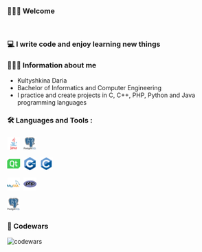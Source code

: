 ### 

<h3>🙋🏼‍♀️ Welcome </h3> 
<div id="badges"><img src="https://komarev.com/ghpvc/?username=dkultyshkina&style=flat-square&color=blue" alt=""/> </div> 

### :computer: I write code and enjoy learning new things

<h3>
  👩🏼‍💻 Information about me 
</h3>

 - Kultyshkina Daria 
 - Bachelor of Informatics and Computer Engineering
 - I practice and create projects in C, C++, PHP, Python and Java programming languages

### :hammer_and_wrench: Languages and Tools :

<h3></h3>

<img src="https://github.com/devicons/devicon/blob/master/icons/java/java-original-wordmark.svg" title="java" width="30" height="30"/>&nbsp;
<img src="https://github.com/devicons/devicon/blob/master/icons/postgresql/postgresql-original-wordmark.svg" title="postgresql" width="30" height="30"/>&nbsp;

<img src="https://github.com/devicons/devicon/blob/master/icons/qt/qt-original.svg" title="qt" width="30" height="30"/>&nbsp;
<img src="https://github.com/devicons/devicon/blob/master/icons/cplusplus/cplusplus-original.svg" title="cplusplus" width="30" height="30"/>&nbsp;
<img src="https://github.com/devicons/devicon/blob/master/icons/c/c-original.svg" title="c" width="30" height="30"/>&nbsp;

<img src="https://github.com/devicons/devicon/blob/master/icons/mysql/mysql-original-wordmark.svg" title="mysql" width="30" height="30"/>&nbsp;
<img src="https://github.com/devicons/devicon/blob/master/icons/php/php-original.svg" title="php" width="30" height="30"/>&nbsp;

<img src="https://github.com/devicons/devicon/blob/master/icons/postgresql/postgresql-original-wordmark.svg" title="postgresql" width="30" height="30"/>&nbsp;

### :dart: Codewars

![codewars](https://www.codewars.com/users/dshkul/badges/small)
<!--
**dkultyshkina/dkultyshkina** is a ✨ _special_ ✨ repository because its `README.md` (this file) appears on your GitHub profile.

Here are some ideas to get you started:

- 🔭 I’m currently working on ...
- 🌱 I’m currently learning ...
- 👯 I’m looking to collaborate on ...
- 🤔 I’m looking for help with ...
- 💬 Ask me about ...
- 📫 How to reach me: ...
- 😄 Pronouns: ...
- ⚡ Fun fact: ...
-->
